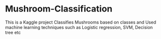 # Mushroom-Classification
This is a Kaggle project 
Classifies Mushrooms based on classes and Used machine learning techniques such as Logistic regression, SVM, Decision tree etc
